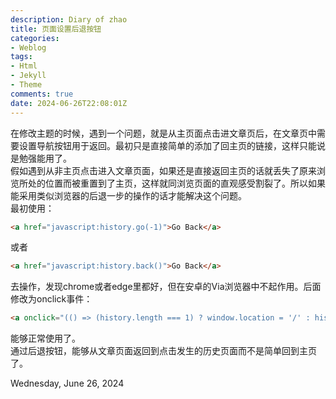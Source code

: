 ```yaml
---
description: Diary of zhao
title: 页面设置后退按钮
categories:
- Weblog
tags:
- Html
- Jekyll
- Theme
comments: true
date: 2024-06-26T22:08:01Z
---
```


在修改主题的时候，遇到一个问题，就是从主页面点击进文章页后，在文章页中需要设置导航按钮用于返回。最初只是直接简单的添加了回主页的链接，这样只能说是勉强能用了。   
假如遇到从非主页点击进入文章页面，如果还是直接返回主页的话就丢失了原来浏览所处的位置而被重置到了主页，这样就同浏览页面的直观感受割裂了。所以如果能采用类似浏览器的后退一步的操作的话才能解决这个问题。   
最初使用：
```html
<a href="javascript:history.go(-1)">Go Back</a>
```
或者
```html
<a href="javascript:history.back()">Go Back</a>
```
去操作，发现chrome或者edge里都好，但在安卓的Via浏览器中不起作用。后面修改为onclick事件：
```html
<a onclick="(() => (history.length === 1) ? window.location = '/' : history.back())()"> Go back </a>
```
能够正常使用了。   
通过后退按钮，能够从文章页面返回到点击发生的历史页面而不是简单回到主页了。   
   
Wednesday, June 26, 2024 